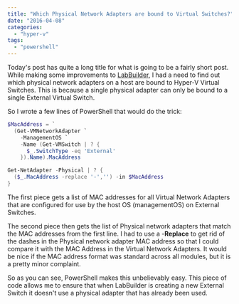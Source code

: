 ```yaml
---
title: "Which Physical Network Adapters are bound to Virtual Switches?"
date: "2016-04-08"
categories:
  - "hyper-v"
tags:
  - "powershell"
---
```


Today's post has quite a long title for what is going to be a fairly short post. While making some improvements to [LabBuilder](https://github.com/PlagueHO/LabBuilder), I had a need to find out which physical network adapters on a host are bound to Hyper-V Virtual Switches. This is because a single physical adapter can only be bound to a single External Virtual Switch.

So I wrote a few lines of PowerShell that would do the trick:


```powershell
$MacAddress = `
  (Get-VMNetworkAdapter `
    -ManagementOS `
    -Name (Get-VMSwitch | ? { 
      $_.SwitchType -eq 'External'
    }).Name).MacAddress

Get-NetAdapter -Physical | ? {
  ($_.MacAddress -replace '-','') -in $MacAddress
}
```

The first piece gets a list of MAC addresses for all Virtual Network Adapters that are configured for use by the host OS (managementOS) on External Switches.

The second piece then gets the list of Physical network adapters that match the MAC addresses from the first line. I had to use a -**Replace** to get rid of the dashes in the Physical network adapter MAC address so that I could compare it with the MAC Address in the Virtual Network Adapters. It would be nice if the MAC address format was standard across all modules, but it is a pretty minor complaint.

So as you can see, PowerShell makes this unbelievably easy. This piece of code allows me to ensure that when LabBuilder is creating a new External Switch it doesn't use a physical adapter that has already been used.


